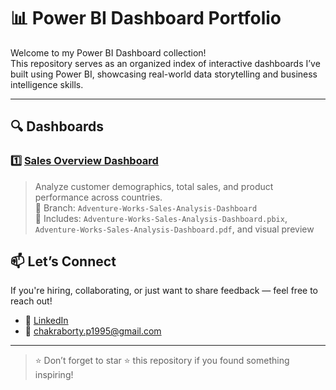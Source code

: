 # 📊 Power BI Dashboard Portfolio

Welcome to my Power BI Dashboard collection!  
This repository serves as an organized index of interactive dashboards I’ve built using Power BI, showcasing real-world data storytelling and business intelligence skills.

---

## 🔍 Dashboards

### 1️⃣ [Sales Overview Dashboard](https://github.com/PriyajitC/PowerBI-Dashboards/tree/Adventure-Works-Sales-Analysis-Dashboard)
> Analyze customer demographics, total sales, and product performance across countries.  
> 📁 Branch: `Adventure-Works-Sales-Analysis-Dashboard`  
> 📄 Includes: `Adventure-Works-Sales-Analysis-Dashboard.pbix`, `Adventure-Works-Sales-Analysis-Dashboard.pdf`, and visual preview


## 📫 Let’s Connect

If you're hiring, collaborating, or just want to share feedback — feel free to reach out!

- 🔗 [LinkedIn](https://www.linkedin.com/in/priyajit-chakraborty-16ppc2003/)
- 📧 chakraborty.p1995@gmail.com

---

> ⭐ Don’t forget to star ⭐ this repository if you found something inspiring!
